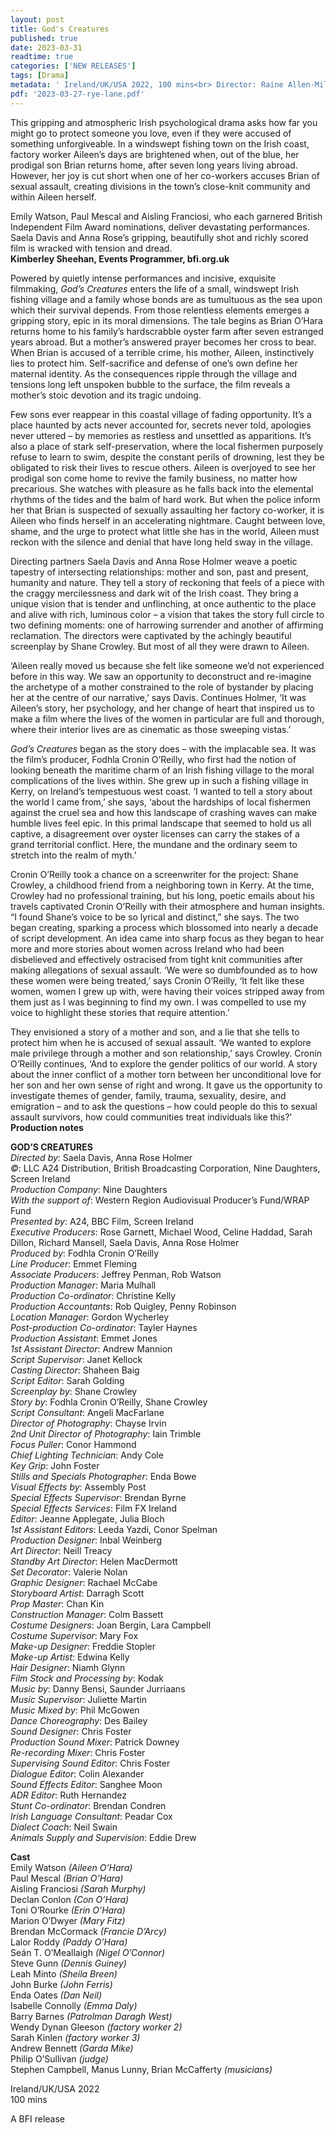 ```yaml
---
layout: post
title: God's Creatures
published: true
date: 2023-03-31
readtime: true
categories: ['NEW RELEASES']
tags: [Drama]
metadata: ' Ireland/UK/USA 2022, 100 mins<br> Director: Raine Allen-Miller'
pdf: '2023-03-27-rye-lane.pdf'
---
```


This gripping and atmospheric Irish psychological drama asks how far you might go to protect someone you love, even if they were accused of something unforgiveable. In a windswept fishing town on the Irish coast, factory worker Aileen’s days are brightened when, out of the blue, her prodigal son Brian returns home, after seven long years living abroad. However, her joy is cut short when one of her co-workers accuses Brian of sexual assault, creating divisions in the town’s close-knit community and within Aileen herself.

Emily Watson, Paul Mescal and Aisling Franciosi, who each garnered British Independent Film Award nominations, deliver devastating performances. Saela Davis and Anna Rose’s gripping, beautifully shot and richly scored film is wracked with tension and dread.  
**Kimberley Sheehan, Events Programmer, bfi.org.uk**  

Powered by quietly intense performances and incisive, exquisite filmmaking, _God’s Creatures_ enters the life of a small, windswept Irish fishing village and a family whose bonds are as tumultuous as the sea upon which their survival depends. From those relentless elements emerges a gripping story, epic in its moral dimensions. The tale begins as Brian O’Hara returns home to his family’s hardscrabble oyster farm after seven estranged years abroad. But a mother’s answered prayer becomes her cross to bear. When Brian is accused of a terrible crime, his mother, Aileen, instinctively lies to protect him. Self-sacrifice and defense of one’s own define her maternal identity. As the consequences ripple through the village and tensions long left unspoken bubble to the surface, the film reveals a mother’s stoic devotion and its tragic undoing.

Few sons ever reappear in this coastal village of fading opportunity. It’s a place haunted by acts never accounted for, secrets never told, apologies never uttered – by memories as restless and unsettled as apparitions. It’s also a place of stark self-preservation, where the local fishermen purposely refuse to learn to swim, despite the constant perils of drowning, lest they be obligated to risk their lives to rescue others. Aileen is overjoyed to see her prodigal son come home to revive the family business, no matter how precarious. She watches with pleasure as he falls back into the elemental rhythms of the tides and the balm of hard work. But when the police inform her that Brian is suspected of sexually assaulting her factory co-worker, it is Aileen who finds herself in an accelerating nightmare. Caught between love, shame, and the urge to protect what little she has in the world, Aileen must reckon with the silence and denial that have long held sway in the village.

Directing partners Saela Davis and Anna Rose Holmer weave a poetic tapestry of intersecting relationships: mother and son, past and present, humanity and nature. They tell a story of reckoning that feels of a piece with the craggy mercilessness and dark wit of the Irish coast. They bring a unique vision that is tender and unflinching, at once authentic to the place and alive with rich, luminous color – a vision that takes the story full circle to two defining moments: one of harrowing surrender and another of affirming reclamation. The directors were captivated by the achingly beautiful screenplay by Shane Crowley. But most of all they were drawn to Aileen.

‘Aileen really moved us because she felt like someone we’d not experienced before in this way. We saw an opportunity to deconstruct and re-imagine the archetype of a mother constrained to the role of bystander by placing her at the centre of our narrative,’ says Davis. Continues Holmer, ‘It was Aileen’s story, her psychology, and her change of heart that inspired us to make a film where the lives of the women in particular are full and thorough, where their interior lives are as cinematic as those sweeping vistas.’

_God’s Creatures_ began as the story does – with the implacable sea. It was the film’s producer, Fodhla Cronin O’Reilly, who first had the notion of looking beneath the maritime charm of an Irish fishing village to the moral complications of the lives within. She grew up in such a fishing village in Kerry, on Ireland’s tempestuous west coast. ‘I wanted to tell a story about the world I came from,’ she says, ‘about the hardships of local fishermen against the cruel sea and how this landscape of crashing waves can make humble lives feel epic. In this primal landscape that seemed to hold us all captive, a disagreement over oyster licenses can carry the stakes of a grand territorial conflict. Here, the mundane and the ordinary seem to stretch into the realm of myth.’

Cronin O’Reilly took a chance on a screenwriter for the project: Shane Crowley, a childhood friend from a neighboring town in Kerry. At the time, Crowley had no professional training, but his long, poetic emails about his travels captivated Cronin O’Reilly with their atmosphere and human insights. “I found Shane’s voice to be so lyrical and distinct,” she says. The two began creating, sparking a process which blossomed into nearly a decade of script development. An idea came into sharp focus as they began to hear more and more stories about women across Ireland who had been disbelieved and effectively ostracised from tight knit communities after making allegations of sexual assault. ‘We were so dumbfounded as to how these women were being treated,’ says Cronin O’Reilly, ‘It felt like these women, women I grew up with, were having their voices stripped away from them just as I was beginning to find my own. I was compelled to use my voice to highlight these stories that require attention.’

They envisioned a story of a mother and son, and a lie that she tells to protect him when he is accused of sexual assault. ‘We wanted to explore male privilege through a mother and son relationship,’ says Crowley. Cronin O’Reilly continues, ‘And to explore the gender politics of our world. A story about the inner conflict of a mother torn between her unconditional love for her son and her own sense of right and wrong. It gave us the opportunity to investigate themes of gender, family, trauma, sexuality, desire, and emigration – and to ask the questions – how could people do this to sexual assault survivors, how could communities treat individuals like this?’  
**Production notes**  

**GOD’S CREATURES**  
_Directed by_: Saela Davis, Anna Rose Holmer  
_©_: LLC A24 Distribution, British Broadcasting Corporation,
Nine Daughters, Screen Ireland  
_Production Company_: Nine Daughters  
_With the support of_: Western Region Audiovisual Producer’s Fund/WRAP Fund  
_Presented by_: A24, BBC Film, Screen Ireland  
_Executive Producers_: Rose Garnett, Michael Wood, Celine Haddad, Sarah Dillon, Richard Mansell, Saela Davis, Anna Rose Holmer  
_Produced by_: Fodhla Cronin O’Reilly  
_Line Producer_: Emmet Fleming  
_Associate Producers_: Jeffrey Penman, Rob Watson  
_Production Manager_: Maria Mulhall  
_Production Co-ordinator_: Christine Kelly  
_Production Accountants_: Rob Quigley, Penny Robinson  
_Location Manager_: Gordon Wycherley  
_Post-production Co-ordinator_: Tayler Haynes  
_Production Assistant_: Emmet Jones  
_1st Assistant Director_: Andrew Mannion  
_Script Supervisor_: Janet Kellock  
_Casting Director_: Shaheen Baig  
_Script Editor_: Sarah Golding  
_Screenplay by_: Shane Crowley  
_Story by_: Fodhla Cronin O’Reilly, Shane Crowley  
_Script Consultant_: Angeli MacFarlane  
_Director of Photography_: Chayse Irvin  
_2nd Unit Director of Photography_: Iain Trimble  
_Focus Puller_: Conor Hammond  
_Chief Lighting Technician_: Andy Cole  
_Key Grip_: John Foster  
_Stills and Specials Photographer_: Enda Bowe  
_Visual Effects by_: Assembly Post  
_Special Effects Supervisor_: Brendan Byrne  
_Special Effects Services_: Film FX Ireland  
_Editor_: Jeanne Applegate, Julia Bloch  
_1st Assistant Editors_: Leeda Yazdi, Conor Spelman  
_Production Designer_: Inbal Weinberg  
_Art Director_: Neill Treacy  
_Standby Art Director_: Helen MacDermott  
_Set Decorator_: Valerie Nolan  
_Graphic Designer_: Rachael McCabe  
_Storyboard Artist_: Darragh Scott  
_Prop Master_: Chan Kin  
_Construction Manager_: Colm Bassett  
_Costume Designers_: Joan Bergin, Lara Campbell  
_Costume Supervisor_: Mary Fox  
_Make-up Designer_: Freddie Stopler  
_Make-up Artist_: Edwina Kelly  
_Hair Designer_: Niamh Glynn  
_Film Stock and Processing by_: Kodak  
_Music by_: Danny Bensi, Saunder Jurriaans  
_Music Supervisor_: Juliette Martin  
_Music Mixed by_: Phil McGowen  
_Dance Choreography_: Des Bailey  
_Sound Designer_: Chris Foster  
_Production Sound Mixer_: Patrick Downey  
_Re-recording Mixer_: Chris Foster  
_Supervising Sound Editor_: Chris Foster  
_Dialogue Editor_: Colin Alexander  
_Sound Effects Editor_: Sanghee Moon  
_ADR Editor_: Ruth Hernandez  
_Stunt Co-ordinator_: Brendan Condren  
_Irish Language Consultant_: Peadar Cox  
_Dialect Coach_: Neil Swain  
_Animals Supply and Supervision_: Eddie Drew  

**Cast**  
Emily Watson _(Aileen O’Hara)_  
Paul Mescal _(Brian O’Hara)_  
Aisling Franciosi _(Sarah Murphy)_  
Declan Conlon _(Con O’Hara)_  
Toni O’Rourke _(Erin O’Hara)_  
Marion O’Dwyer _(Mary Fitz)_  
Brendan McCormack _(Francie D’Arcy)_  
Lalor Roddy _(Paddy O’Hara)_  
Seán T. O’Meallaigh _(Nigel O’Connor)_  
Steve Gunn _(Dennis Guiney)_  
Leah Minto _(Sheila Breen)_  
John Burke _(John Ferris)_  
Enda Oates _(Dan Neil)_  
Isabelle Connolly _(Emma Daly)_  
Barry Barnes _(Patrolman Daragh West)_  
Wendy Dynan Gleeson _(factory worker 2)_  
Sarah Kinlen _(factory worker 3)_  
Andrew Bennett _(Garda Mike)_  
Philip O’Sullivan _(judge)_  
Stephen Campbell, Manus Lunny, Brian McCafferty _(musicians)_  

Ireland/UK/USA 2022  
100 mins  

A BFI release
<!--stackedit_data:
eyJoaXN0b3J5IjpbNzY4NDk5MDAzXX0=
-->